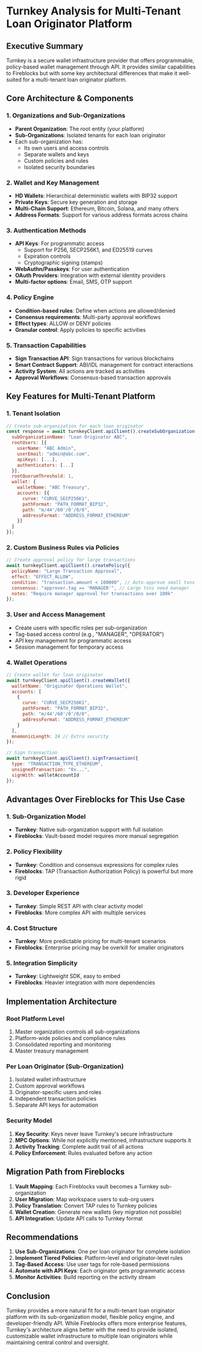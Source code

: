 # Turnkey Analysis for Multi-Tenant Loan Originator Platform

## Executive Summary

Turnkey is a secure wallet infrastructure provider that offers programmable, policy-based wallet management through API. It provides similar capabilities to Fireblocks but with some key architectural differences that make it well-suited for a multi-tenant loan originator platform.

## Core Architecture & Components

### 1. Organizations and Sub-Organizations
- **Parent Organization**: The root entity (your platform)
- **Sub-Organizations**: Isolated tenants for each loan originator
- Each sub-organization has:
  - Its own users and access controls
  - Separate wallets and keys
  - Custom policies and rules
  - Isolated security boundaries

### 2. Wallet and Key Management
- **HD Wallets**: Hierarchical deterministic wallets with BIP32 support
- **Private Keys**: Secure key generation and storage
- **Multi-Chain Support**: Ethereum, Bitcoin, Solana, and many others
- **Address Formats**: Support for various address formats across chains

### 3. Authentication Methods
- **API Keys**: For programmatic access
  - Support for P256, SECP256K1, and ED25519 curves
  - Expiration controls
  - Cryptographic signing (stamps)
- **WebAuthn/Passkeys**: For user authentication
- **OAuth Providers**: Integration with external identity providers
- **Multi-factor options**: Email, SMS, OTP support

### 4. Policy Engine
- **Condition-based rules**: Define when actions are allowed/denied
- **Consensus requirements**: Multi-party approval workflows
- **Effect types**: ALLOW or DENY policies
- **Granular control**: Apply policies to specific activities

### 5. Transaction Capabilities
- **Sign Transaction API**: Sign transactions for various blockchains
- **Smart Contract Support**: ABI/IDL management for contract interactions
- **Activity System**: All actions are tracked as activities
- **Approval Workflows**: Consensus-based transaction approvals

## Key Features for Multi-Tenant Platform

### 1. Tenant Isolation
```javascript
// Create sub-organization for each loan originator
const response = await turnkeyClient.apiClient().createSubOrganization({
  subOrganizationName: "Loan Originator ABC",
  rootUsers: [{
    userName: "ABC Admin",
    userEmail: "admin@abc.com",
    apiKeys: [...],
    authenticators: [...]
  }],
  rootQuorumThreshold: 1,
  wallet: {
    walletName: "ABC Treasury",
    accounts: [{
      curve: "CURVE_SECP256K1",
      pathFormat: "PATH_FORMAT_BIP32",
      path: "m/44'/60'/0'/0/0",
      addressFormat: "ADDRESS_FORMAT_ETHEREUM"
    }]
  }
});
```

### 2. Custom Business Rules via Policies
```javascript
// Create approval policy for large transactions
await turnkeyClient.apiClient().createPolicy({
  policyName: "Large Transaction Approval",
  effect: "EFFECT_ALLOW",
  condition: "transaction.amount < 100000", // Auto-approve small txns
  consensus: "approver.tag == 'MANAGER'", // Large txns need manager
  notes: "Require manager approval for transactions over 100k"
});
```

### 3. User and Access Management
- Create users with specific roles per sub-organization
- Tag-based access control (e.g., "MANAGER", "OPERATOR")
- API key management for programmatic access
- Session management for temporary access

### 4. Wallet Operations
```javascript
// Create wallet for loan originator
await turnkeyClient.apiClient().createWallet({
  walletName: "Originator Operations Wallet",
  accounts: [
    {
      curve: "CURVE_SECP256K1",
      pathFormat: "PATH_FORMAT_BIP32",
      path: "m/44'/60'/0'/0/0",
      addressFormat: "ADDRESS_FORMAT_ETHEREUM"
    }
  ],
  mnemonicLength: 24 // Extra security
});

// Sign transaction
await turnkeyClient.apiClient().signTransaction({
  type: "TRANSACTION_TYPE_ETHEREUM",
  unsignedTransaction: "0x...",
  signWith: walletAccountId
});
```

## Advantages Over Fireblocks for This Use Case

### 1. Sub-Organization Model
- **Turnkey**: Native sub-organization support with full isolation
- **Fireblocks**: Vault-based model requires more manual segregation

### 2. Policy Flexibility
- **Turnkey**: Condition and consensus expressions for complex rules
- **Fireblocks**: TAP (Transaction Authorization Policy) is powerful but more rigid

### 3. Developer Experience
- **Turnkey**: Simple REST API with clear activity model
- **Fireblocks**: More complex API with multiple services

### 4. Cost Structure
- **Turnkey**: More predictable pricing for multi-tenant scenarios
- **Fireblocks**: Enterprise pricing may be overkill for smaller originators

### 5. Integration Simplicity
- **Turnkey**: Lightweight SDK, easy to embed
- **Fireblocks**: Heavier integration with more dependencies

## Implementation Architecture

### Root Platform Level
1. Master organization controls all sub-organizations
2. Platform-wide policies and compliance rules
3. Consolidated reporting and monitoring
4. Master treasury management

### Per Loan Originator (Sub-Organization)
1. Isolated wallet infrastructure
2. Custom approval workflows
3. Originator-specific users and roles
4. Independent transaction policies
5. Separate API keys for automation

### Security Model
1. **Key Security**: Keys never leave Turnkey's secure infrastructure
2. **MPC Options**: While not explicitly mentioned, infrastructure supports it
3. **Activity Tracking**: Complete audit trail of all actions
4. **Policy Enforcement**: Rules evaluated before any action

## Migration Path from Fireblocks

1. **Vault Mapping**: Each Fireblocks vault becomes a Turnkey sub-organization
2. **User Migration**: Map workspace users to sub-org users
3. **Policy Translation**: Convert TAP rules to Turnkey policies
4. **Wallet Creation**: Generate new wallets (key migration not possible)
5. **API Integration**: Update API calls to Turnkey format

## Recommendations

1. **Use Sub-Organizations**: One per loan originator for complete isolation
2. **Implement Tiered Policies**: Platform-level and originator-level rules
3. **Tag-Based Access**: Use user tags for role-based permissions
4. **Automate with API Keys**: Each originator gets programmatic access
5. **Monitor Activities**: Build reporting on the activity stream

## Conclusion

Turnkey provides a more natural fit for a multi-tenant loan originator platform with its sub-organization model, flexible policy engine, and developer-friendly API. While Fireblocks offers more enterprise features, Turnkey's architecture aligns better with the need to provide isolated, customizable wallet infrastructure to multiple loan originators while maintaining central control and oversight.